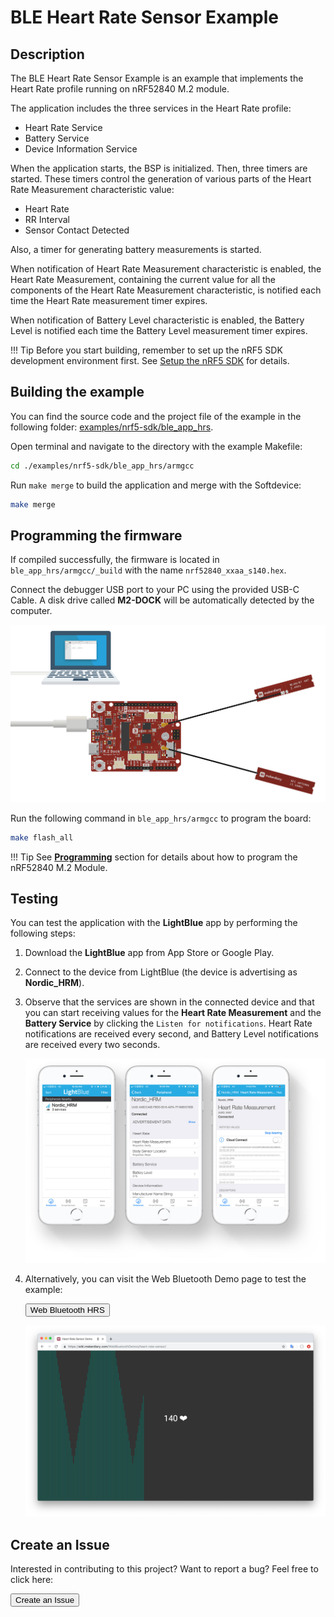 # BLE Heart Rate Sensor Example

## Description

The BLE Heart Rate Sensor Example is an example that implements the Heart Rate profile running on nRF52840 M.2 module.

The application includes the three services in the Heart Rate profile:

* Heart Rate Service
* Battery Service
* Device Information Service

When the application starts, the BSP is initialized. Then, three timers are started. These timers control the generation of various parts of the Heart Rate Measurement characteristic value:

* Heart Rate
* RR Interval
* Sensor Contact Detected

Also, a timer for generating battery measurements is started.

When notification of Heart Rate Measurement characteristic is enabled, the Heart Rate Measurement, containing the current value for all the components of the Heart Rate Measurement characteristic, is notified each time the Heart Rate measurement timer expires. 

When notification of Battery Level characteristic is enabled, the Battery Level is notified each time the Battery Level measurement timer expires.

!!! Tip
	Before you start building, remember to set up the nRF5 SDK development environment first. See [Setup the nRF5 SDK](../setup.md) for details.

## Building the example

You can find the source code and the project file of the example in the following folder: [examples/nrf5-sdk/ble_app_hrs](https://github.com/makerdiary/nrf52840-m2-devkit/tree/master/examples/nrf5-sdk/ble_app_hrs).

Open terminal and navigate to the directory with the example Makefile:

``` sh
cd ./examples/nrf5-sdk/ble_app_hrs/armgcc
```

Run `make merge` to build the application and merge with the Softdevice:

``` sh
make merge
```

## Programming the firmware

If compiled successfully, the firmware is located in `ble_app_hrs/armgcc/_build` with the name `nrf52840_xxaa_s140.hex`.

Connect the debugger USB port to your PC using the provided USB-C Cable. A disk drive called **M2-DOCK** will be automatically detected by the computer.

![](../assets/images/programming-firmware.png)

Run the following command in `ble_app_hrs/armgcc` to program the board:

``` sh
make flash_all
```

!!! Tip
	See **[Programming](../../programming.md)** section for details about how to program the nRF52840 M.2 Module.

## Testing

You can test the application with the **LightBlue** app by performing the following steps:

1. Download the **LightBlue** app from App Store or Google Play.

2. Connect to the device from LightBlue (the device is advertising as **Nordic_HRM**).

3. Observe that the services are shown in the connected device and that you can start receiving values for the **Heart Rate Measurement** and the **Battery Service** by clicking the `Listen for notifications`. Heart Rate notifications are received every second, and Battery Level notifications are received every two seconds.

	![](assets/images/ble-app-hrs-example.jpg)

4. Alternatively, you can visit the Web Bluetooth Demo page to test the example:

	<a href="https://wiki.makerdiary.com/WebBluetoothDemos/heart-rate-sensor/" target="_blank"><button data-md-color-primary="red-bud" style="width:auto;">Web Bluetooth HRS</button></a>

	![](assets/images/ble-app-hrs-webbluetooth.png)

## Create an Issue

Interested in contributing to this project? Want to report a bug? Feel free to click here:

<a href="https://github.com/makerdiary/nrf52840-m2-devkit/issues/new?title=nRF5%20SDK-BLE%20HRS:%20%3Ctitle%3E"><button data-md-color-primary="red-bud"><i class="fa fa-github"></i> Create an Issue</button></a>


